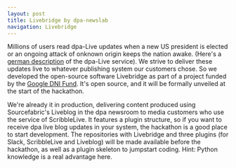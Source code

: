 ```yaml
---
layout: post
title: Livebridge by dpa-newslab
navigation: Livebridge
---
```


Millions of users read dpa-Live updates when a new US president is elected or an ongoing attack of onknown origin keeps the nation awake. (Here's a [german description](https://www.dpa.com/de/produkte-services/liveticker-newsblogs/#liveticker) of the dpa-Live service). We strive to deliver these updates live to whatever publishing system our customers chose. So we developed the open-source software Livebridge as part of a project funded by the [Google DNI Fund](https://blog.sourcefabric.org/en/news/blog/3434/Introducing-Live-Coverage-Ecosystem-funded-by-Google.htm). It's open source, and it will be formally unveiled at the start of the hackathon. 

We're already it in production, delivering content produced using Sourcefabric's Liveblog in the dpa newsroom to media customers who use the service of ScribbleLive. It features a plugin structure, so if you want to receive dpa live blog updates in your system, the hackathon is a good place to start development. The repositories with Livebridge and three plugins (for Slack, ScribbleLive and Liveblog) will be made available before the hackathon, as well as a plugin skeleton to jumpstart coding. Hint: Python knowledge is a real advantage here.


